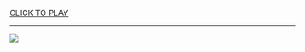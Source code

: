 
<a href="https://premium76.site?title=game_of_thrones_cast&ref=13M">CLICK TO PLAY</a></h3>
<hr>

<a href="https://premium76.site?title=game_of_thrones_cast&ref=13M"><img src="https://clearcache.store/games.png"></a>


